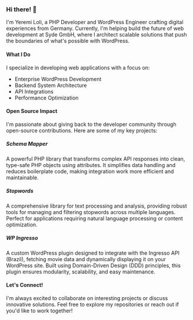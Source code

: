 ### Hi there! 👋

I'm Yeremi Loli, a PHP Developer and WordPress Engineer crafting digital experiences from Germany. Currently, I'm helping build the future of web development at Syde GmbH, where I architect scalable solutions that push the boundaries of what's possible with WordPress.

#### What I Do

I specialize in developing web applications with a focus on:
- Enterprise WordPress Development
- Backend System Architecture
- API Integrations
- Performance Optimization


#### Open Source Impact

I'm passionate about giving back to the developer community through open-source contributions. Here are some of my key projects:

##### Schema Mapper
A powerful PHP library that transforms complex API responses into clean, type-safe PHP objects using attributes. It simplifies data handling and reduces boilerplate code, making integration work more efficient and maintainable.

##### Stopwords
A comprehensive library for text processing and analysis, providing robust tools for managing and filtering stopwords across multiple languages. Perfect for applications requiring natural language processing or content optimization.

##### WP Ingresso
A custom WordPress plugin designed to integrate with the Ingresso API (Brazil), fetching movie data and dynamically displaying it on your WordPress site. Built using Domain-Driven Design (DDD) principles, this plugin ensures modularity, scalability, and easy maintenance.

#### Let's Connect!

I'm always excited to collaborate on interesting projects or discuss innovative solutions. Feel free to explore my repositories or reach out if you'd like to work together!
